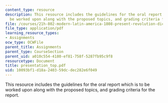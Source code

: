 ```yaml
---
content_type: resource
description: This resource includes the guidelines for the oral report which is to
  be worked upon along with the proposed topics, and grading criteria for the report.
file: /courses/21h-802-modern-latin-america-1808-present-revolution-dictatorship-democracy-spring-2005/10093bf1d18a240359dcdec282e6f049_presentation_top.pdf
file_type: application/pdf
learning_resource_types:
- Assignments
ocw_type: OCWFile
parent_title: Assignments
parent_type: CourseSection
parent_uid: a010c554-4180-ef81-758f-5287fb95c9f8
resourcetype: Document
title: presentation_top.pdf
uid: 10093bf1-d18a-2403-59dc-dec282e6f049
---
```

This resource includes the guidelines for the oral report which is to be worked upon along with the proposed topics, and grading criteria for the report.

